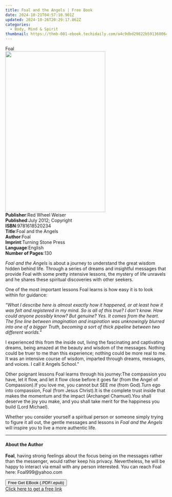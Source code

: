 ```yaml
---
title: Foal and the Angels | Free Book
date: 2024-10-21T04:57:10.901Z
updated: 2024-10-26T20:29:17.862Z
categories:
  - Body, Mind & Spirit
thumbnail: https://thmb-001-ebook.techidaily.com/a4c9dbd29822b5913600644aca4c8c7271e91e0428de5087f6b0eaba2c8740f7.jpg
---
```

<main id="book-container">
  <div class="flex flex-col">
    <div class="book-brief flex-1 py-6 px-4 sm:p-6 md:py-10 md:px-8">
      <!-- brief-->
      <div class="book-brief-main">Foal</div>
    </div>
    <div
      class="book-meta-info flex-1 grid gap-4 col-start-1 col-end-3 row-start-1 sm:mb-6 sm:grid-cols-4 lg:gap-6 lg:col-start-2 lg:row-end-6 lg:row-span-6 lg:mb-0"
    >
      <div
        class="book-meta-info-left place-content-center mt-4 p-4 text-sm leading-6 col-start-2 col-span-2 dark:text-slate-400"
      >
        <img
          class="w-full h-500 object-cover rounded-lg sm:h-255 sm:col-span-2 lg:col-span-full"
          src="https://img-001-ebook.techidaily.com/1cf1701ad65068595b1abc83233d83ac7042eabcc7db940c5d2631ef24ba4586.jpg"
          alt=""
          width="312"
          height="500"
        />
      </div>
      <div
        class="book-meta-info-right mt-2 col-start-1 row-start-2 col-span-3 self-center"
      >
        <!-- meta data  -->
        <div class="flex flex-col px-4 md:px-8">
          <div class="flex-1">
            <strong>Publisher</strong>:<span class="px-2"
              >Red Wheel Weiser</span
            >
          </div>
          <div class="flex-1">
            <strong>Published</strong>:<span class="px-2"
              >July 2012; Copyright</span
            >
          </div>
          <div class="flex-1">
            <strong>ISBN</strong>:<span class="px-2">9781618520234</span>
          </div>
          <div class="flex-1">
            <strong>Title</strong>:<span class="px-2">Foal and the Angels</span>
          </div>
          <div class="flex-1">
            <strong>Author</strong>:<span class="px-2">Foal</span>
          </div>
          <div class="flex-1">
            <strong>Imprint</strong>:<span class="px-2"
              >Turning Stone Press</span
            >
          </div>
          <div class="flex-1">
            <strong>Language</strong>:<span class="px-2">English</span>
          </div>
          <div class="flex-1">
            <strong>Number of Pages</strong>:<span class="px-2">130</span>
          </div>
        </div>
      </div>
    </div>
    <div class="book-description flex-1 py-6 px-4 sm:p-6 md:py-10 md:px-8">
      <div class="book-description-main">
        <div accordion-content="" id="description">
          <p>
            <i>Foal and the Angels</i> is about a journey to understand the
            great wisdom hidden behind life. Through a series of dreams and
            insightful messages that provide Foal with some pretty intensive
            lessons, the mystery of life unravels and he shares these spiritual
            discoveries with other seekers.
          </p>
          <p>
            One of the most important lessons Foal learns is how easy it is to
            look within for guidance:
          </p>
          <p>
            <i
              >“What I describe here is almost exactly how it happened, or at
              least how it was felt and registered in my mind. So is all of this
              true? I don’t know. How could anyone possibly know? But genuine?
              Yes. It comes from the heart. The fine line between imagination
              and inspiration was unknowingly blurred into one of a bigger
              Truth, becoming a sort of thick pipeline between two different
              worlds."</i
            >
          </p>
          <p>
            I experienced this from the inside out, living the fascinating and
            captivating dreams, being amazed at the beauty and wisdom of the
            messages. Nothing could be truer to me than this experience; nothing
            could be more real to me. It was an intensive course of wisdom,
            imparted through dreams, messages, and voices. I call it Angels
            School.”
          </p>
          <p>
            Other poignant lessons Foal learns through his journey:The
            compassion you have, let it flow, and let it flow close before it
            goes far (from the Angel of Compassion).If you love me, you cannot
            but SEE me (from God).Turn ego into compassion, Foal (from Jesus
            Christ).It is the complete trust inside that makes the momentum and
            the impact (Archangel Chamuel).You shall deserve the joy you make,
            and you shall take merit for the happiness you build (Lord Michael).
          </p>
          <p>
            Whether you consider yourself a spiritual person or someone simply
            trying to figure it all out, the gentle messages and lessons in
            <i>Foal and the Angels</i> will inspire you to live a more authentic
            life.
          </p>
        </div>
        <div class="accordion-fader"></div>
      </div>
    </div>
    <div class="book-excerpts flex-1 py-6 px-4 sm:p-6 md:py-10 md:px-8">
      <!-- excerpts-->
      <div class="book-excerpts-main">
        <hr />
        <h4 class="placeholder placeholder-heading">
          <span>About the Author</span>
        </h4>
        <p></p>
        <p>
          <b>Foal</b>, having strong feelings about the focus being on the
          messages rather than the messenger, would rather keep his privacy.
          Nevertheless, he will be happy to interact via email with any person
          interested. You can reach Foal here: Foal999@yahoo.com
        </p>
        <p></p>
      </div>
    </div>
    <div
      class="book-about-author flex-1 py-6 px-4 sm:p-6 md:py-10 md:px-8"
    ></div>
    <div class="book-free-get flex-1 py-6 px-4 sm:p-6 md:py-10 md:px-8">
      <button
        id="btn-free-get"
        class="bg-blue-500 hover:bg-blue-700 text-white font-bold py-2 px-4 rounded"
      >
        Free Get EBook (.PDF/.epub)
      </button>
      <div id="countdown-display" class="px-2 text-lg mt-2"></div>
      <a
        id="free-link"
        class="hidden bg-blue-500 hover:bg-blue-700 text-white font-bold py-2 px-4 rounded"
        href="https://www.ebooks.com/en-us/book/1124118/foal-and-the-angels/foal/"
        target="_blank"
        >Click here to get a free link</a
      >
    </div>
    <script>
      let countdownTime = 0;
      let countdownInterval = null;
      document
        .getElementById('btn-free-get')
        .addEventListener('click', startCountdown);
      function startCountdown() {
        countdownTime = new Date().getTime() + 60000 * 3;
        countdownInterval = setInterval(updateCountdown, 1000);
        document.getElementById('btn-free-get').disabled = true;
        document
          .getElementById('btn-free-get')
          .classList.add('bg-gray-500', 'cursor-not-allowed');
      }
      function updateCountdown() {
        let currentTime = new Date().getTime();
        let timeLeft = countdownTime - currentTime;
        let secondsLeft = Math.floor(timeLeft / 1000);
        document.getElementById('countdown-display').innerHTML =
          `Remaining time: ${secondsLeft} seconds.`;
        if (secondsLeft <= 0) {
          clearInterval(countdownInterval);
          document.getElementById('btn-free-get').classList.add('hidden');
          document.getElementById('free-link').classList.remove('hidden');
          document.getElementById('countdown-display').innerHTML = '';
        }
      }
    </script>
  </div>
</main>

<ins class="adsbygoogle"
      style="display:block"
      data-ad-client="ca-pub-7571918770474297"
      data-ad-slot="8358498916"
      data-ad-format="auto"
      data-full-width-responsive="true"></ins>
    
